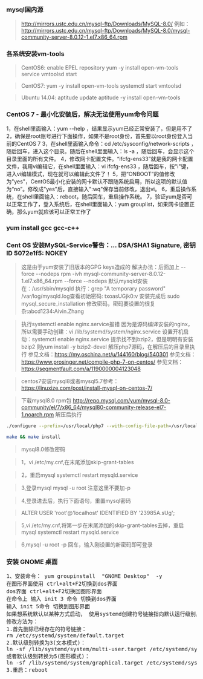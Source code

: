 ### mysql国内源
> http://mirrors.ustc.edu.cn/mysql-ftp/Downloads/MySQL-8.0/
> 例如： http://mirrors.ustc.edu.cn/mysql-ftp/Downloads/MySQL-8.0/mysql-community-server-8.0.12-1.el7.x86_64.rpm


### 各系统安装vm-tools
> CentOS6:
> enable EPEL repository
> yum -y install open-vm-tools
> service vmtoolsd start

> CentOS7:
> yum -y install open-vm-tools
> systemctl start vmtoolsd

> Ubuntu 14.04:
> aptitude update
> aptitude -y install open-vm-tools

### CentOS 7 - 最小化安装后，解决无法使用yum命令问题
1，在shell里面输入：yum --help ，结果显示yum已经正常安装了，但是用不了
2，确保是root账号进行下面操作，如果不是root身份，首先要以root身份登入当前的CentOS 7 
3，在shell里面输入命令：cd /etc/sysconfig/network-scripts ，随后回车，进入这个目录。随后在shell里面输入：ls -a ，随后回车，会显示这个目录里面的所有文件。
4，修改网卡配置文件。“ifcfg-ens33”就是我的网卡配置文件，我用vi编辑它，在shell里面输入：vi ifcfg-ens33 ，随后回车，按"i"键，进入vi编辑模式，现在就可以编辑此文件了！
5，把“ONBOOT”的值修改为"yes"，CentOS最小化安装的网卡默认不跟随系统启用，所以这项的默认值为“no”。修改成"yes"后，直接输入":wq"保存当前修改，退出vi。
6，重启操作系统，在shell里面输入：reboot，随后回车，重启操作系统。
7，验证yum是否可以正常工作了，登入系统后，在shell里面输入：yum grouplist，如果网卡设置正确，那么yum就应该可以正常工作了

### yum install gcc gcc-c++
### Cent OS 安装MySQL-Service警告：... DSA/SHA1 Signature, 密钥 ID 5072e1f5: NOKEY
> 这是由于yum安装了旧版本的GPG keys造成的 解决办法：后面加上  --force --nodeps 
> rpm -ivh mysql-community-server-8.0.12-1.el7.x86_64.rpm --force --nodeps
> 默认mysqld安装在：/usr/sbin/mysqld
> 执行：grep "A temporary password" /var/log/mysqld.log查看初始密码: txoasUGjk0:v
> 安装完成后 sudo mysql_secure_installation 修改密码，密码要设置的很复杂:abcd1234:Aivin.Zhang

> 执行systemctl enable nginx.service报错
> 因为是源码编译安装的nginx，所以需要手动创建：vi /lib/systemd/system/nginx.service
> 设置开机启动：systemctl enable nginx.service
> 提示找不到bzip2，但是明明有安装bzip2  则yum install -y bzip2-devel
> 解压php7源码，在解压后的目录里执行
> 参见文档：https://my.oschina.net/u/144160/blog/540301
> 参见文档：https://www.prosinger.net/compile-php-7-on-centos/
> 参见文档：https://segmentfault.com/a/1190000004123048

> centos7安装mysql8或者mysql5.7参考：https://linuxize.com/post/install-mysql-on-centos-7/

> 下载mysql8.0 rpm包 http://repo.mysql.com/yum/mysql-8.0-community/el/7/x86_64/mysql80-community-release-el7-1.noarch.rpm
> 解压后执行

```bash
./configure --prefix=/usr/local/php7 --with-config-file-path=/usr/local/php7/etc --enable-inline-optimization --disable-debug --disable-rpath --enable-shared --enable-opcache --enable-fpm --with-fpm-user=www --with-fpm-group=www --with-mysqli=mysqlnd --with-pdo-mysql=mysqlnd --with-gettext --enable-mbstring --with-iconv --with-openssl --with-mhash --with-openssl --enable-bcmath --enable-soap --with-libxml-dir --enable-pcntl --enable-shmop --enable-sysvmsg --enable-sysvsem --enable-sysvshm --enable-sockets --enable-calendar --enable-wddx --with-gmp --with-curl --with-zlib --enable-zip --with-bz2 --with-gd --enable-exif --with-readline

make && make install
```


> mysql8.0修改密码

> 1，vi /etc/my.cnf,在末尾添加skip-grant-tables

> 2，重启mysql systemctl restart mysqld.service

> 3,登录mysql mysql -u root 注意这里不要加-p

> 4,登录进去后，执行下面语句，重置mysql密码

> ALTER USER 'root'@'localhost' IDENTIFIED BY '23985A.sUg';

> 5,vi /etc/my.cnf,将第一步在末尾添加的skip-grant-tables去掉，重启mysql systemctl restart mysqld.service

> 6,mysql -u root -p 回车，输入刚设置的新密码即可登录

### 安装 GNOME 桌面
<pre>
1、安装命令： yum groupinstall  "GNOME Desktop"  -y
在图形界面使用 ctrl+alt+F2切换到dos界面  
dos界面 ctrl+alt+F2切换回图形界面
在命令上 输入 init 3 命令 切换到dos界面 
输入 init 5命令 切换到图形界面
如果想系统默认以某种方式启动， 使用systemd创建符号链接指向默认运行级别。
修改方法为：
1.首先删除已经存在的符号链接：
rm /etc/systemd/system/default.target 
2.默认级别转换为3(文本模式)： 
ln -sf /lib/systemd/system/multi-user.target /etc/systemd/system/default.target 
或者默认级别转换为5(图形模式)：
ln -sf /lib/systemd/system/graphical.target /etc/systemd/system/default.target 
3.重启：reboot 
</pre>
